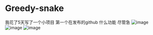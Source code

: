 # Greedy-snake 
我花了5天写了一个小项目 第一个在发布的github
什么功能 尽管急
![image](https://github.com/user-attachments/assets/f20f18d5-f057-43d5-9007-49babd3ffc1f)
![image](https://github.com/user-attachments/assets/458f5218-a904-4387-ad39-25ff4125509d)
![image](https://github.com/user-attachments/assets/717408a3-9e55-488a-8e54-939d49b330bc)
